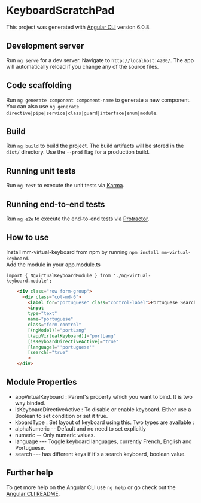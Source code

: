 # KeyboardScratchPad

This project was generated with [Angular CLI](https://github.com/angular/angular-cli) version 6.0.8.

## Development server

Run `ng serve` for a dev server. Navigate to `http://localhost:4200/`. The app will automatically reload if you change any of the source files.

## Code scaffolding

Run `ng generate component component-name` to generate a new component. You can also use `ng generate directive|pipe|service|class|guard|interface|enum|module`.

## Build

Run `ng build` to build the project. The build artifacts will be stored in the `dist/` directory. Use the `--prod` flag for a production build.

## Running unit tests

Run `ng test` to execute the unit tests via [Karma](https://karma-runner.github.io).

## Running end-to-end tests

Run `ng e2e` to execute the end-to-end tests via [Protractor](http://www.protractortest.org/).

## How to use
Install mm-virtual-keyboard from npm by running `npm install mm-virtual-keyboard`.                          
Add the module in your app.module.ts 

```import { NgVirtualKeyboardModule } from './ng-virtual-keyboard.module';```

```html
    <div class="row form-group">
      <div class="col-md-6">
        <label for="portuguese" class="control-label">Portuguese Search</label>
        <input 
        type="text" 
        name="portuguese" 
        class="form-control" 
        [(ngModel)]="portLang" 
        [(appVirtualKeyboard)]="portLang" 
        [isKeyboardDirectiveActive]="true"
        [language]="'portuguese'"
        [search]="true"
        >
    </div>
````

## Module Properties

* appVirtualKeyboard : Parent's property which you want to bind. It is two way binded.
* isKeyboardDirectiveActive : To disable or enable keyboard. Either use a Boolean to set condition or set it true.
* kboardType : Set layout of keyboard using this. Two types are available :
* alphaNumeric -- Default and no need to set explicitly
* numeric -- Only numeric values.
* language --- Toggle keyboard languages, currently French, English and Portuguese.
* search --- has different keys if it's a search keyboard, boolean value.

## Further help

To get more help on the Angular CLI use `ng help` or go check out the [Angular CLI README](https://github.com/angular/angular-cli/blob/master/README.md).

